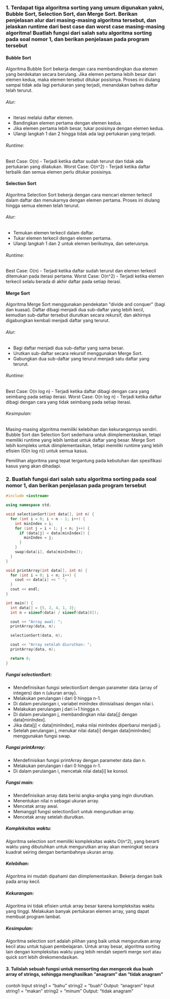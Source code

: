 ### 1. Terdapat tiga algoritma sorting yang umum digunakan yakni, Bubble Sort, Selection Sort, dan Merge Sort. Berikan penjelasan alur dari masing-masing algoritma tersebut, dan jelaskan runtime dari best case dan worst case masing-masing algoritma! Buatlah fungsi dari salah satu algoritma sorting pada soal nomor 1, dan berikan penjelasan pada program tersebut 

#### Bubble Sort

Algoritma Bubble Sort bekerja dengan cara membandingkan dua elemen yang berdekatan secara berulang. Jika elemen pertama lebih besar dari elemen kedua, maka elemen tersebut ditukar posisinya. Proses ini diulang sampai tidak ada lagi pertukaran yang terjadi, menandakan bahwa daftar telah terurut.

###### Alur:

- Iterasi melalui daftar elemen.
- Bandingkan elemen pertama dengan elemen kedua.
- Jika elemen pertama lebih besar, tukar posisinya dengan elemen kedua.
- Ulangi langkah 1 dan 2 hingga tidak ada lagi pertukaran yang terjadi.

###### Runtime:

Best Case: O(n) - Terjadi ketika daftar sudah terurut dan tidak ada pertukaran yang dilakukan.
Worst Case: O(n^2) - Terjadi ketika daftar terbalik dan semua elemen perlu ditukar posisinya.

#### Selection Sort

Algoritma Selection Sort bekerja dengan cara mencari elemen terkecil dalam daftar dan menukarnya dengan elemen pertama. Proses ini diulang hingga semua elemen telah terurut.

###### Alur:

- Temukan elemen terkecil dalam daftar.
- Tukar elemen terkecil dengan elemen pertama.
- Ulangi langkah 1 dan 2 untuk elemen berikutnya, dan seterusnya.

###### Runtime:

Best Case: O(n) - Terjadi ketika daftar sudah terurut dan elemen terkecil ditemukan pada iterasi pertama.
Worst Case: O(n^2) - Terjadi ketika elemen terkecil selalu berada di akhir daftar pada setiap iterasi.

#### Merge Sort

Algoritma Merge Sort menggunakan pendekatan "divide and conquer" (bagi dan kuasai). Daftar dibagi menjadi dua sub-daftar yang lebih kecil, kemudian sub-daftar tersebut diurutkan secara rekursif, dan akhirnya digabungkan kembali menjadi daftar yang terurut.

###### Alur:

- Bagi daftar menjadi dua sub-daftar yang sama besar.
- Urutkan sub-daftar secara rekursif menggunakan Merge Sort.
- Gabungkan dua sub-daftar yang terurut menjadi satu daftar yang terurut.

###### Runtime:

Best Case: O(n log n) - Terjadi ketika daftar dibagi dengan cara yang seimbang pada setiap iterasi.
Worst Case: O(n log n) - Terjadi ketika daftar dibagi dengan cara yang tidak seimbang pada setiap iterasi.

###### Kesimpulan:

Masing-masing algoritma memiliki kelebihan dan kekurangannya sendiri. Bubble Sort dan Selection Sort sederhana untuk diimplementasikan, tetapi memiliki runtime yang lebih lambat untuk daftar yang besar. Merge Sort lebih kompleks untuk diimplementasikan, tetapi memiliki runtime yang lebih efisien (O(n log n)) untuk semua kasus.

Pemilihan algoritma yang tepat tergantung pada kebutuhan dan spesifikasi kasus yang akan dihadapi.


### 2.	Buatlah fungsi dari salah satu algoritma sorting pada soal nomor 1, dan berikan penjelasan pada program tersebut

```C++
#include <iostream>

using namespace std;

void selectionSort(int data[], int n) {
  for (int i = 0; i < n - 1; i++) {
    int minIndex = i;
    for (int j = i + 1; j < n; j++) {
      if (data[j] < data[minIndex]) {
        minIndex = j;
      }
    }
    swap(data[i], data[minIndex]);
  }
}

void printArray(int data[], int n) {
  for (int i = 0; i < n; i++) {
    cout << data[i] << " ";
  }
  cout << endl;
}

int main() {
  int data[] = {5, 2, 4, 1, 3};
  int n = sizeof(data) / sizeof(data[0]);

  cout << "Array awal: ";
  printArray(data, n);

  selectionSort(data, n);

  cout << "Array setelah diurutkan: ";
  printArray(data, n);

  return 0;
}
```

##### Fungsi selectionSort:
- Mendefinisikan fungsi selectionSort dengan parameter data (array of integers) dan n (ukuran array).
- Melakukan perulangan i dari 0 hingga n-1.
- Di dalam perulangan i, variabel minIndex diinisialisasi dengan nilai i.
- Melakukan perulangan j dari i+1 hingga n.
- Di dalam perulangan j, membandingkan nilai data[j] dengan data[minIndex].
- Jika data[j] < data[minIndex], maka nilai minIndex diperbarui menjadi j.
- Setelah perulangan j, menukar nilai data[i] dengan data[minIndex] menggunakan fungsi swap.

##### Fungsi printArray:
- Mendefinisikan fungsi printArray dengan parameter data dan n.
- Melakukan perulangan i dari 0 hingga n-1.
- Di dalam perulangan i, mencetak nilai data[i] ke konsol.

##### Fungsi main:
- Mendefinisikan array data berisi angka-angka yang ingin diurutkan.
- Menentukan nilai n sebagai ukuran array.
- Mencetak array awal.
- Memanggil fungsi selectionSort untuk mengurutkan array.
- Mencetak array setelah diurutkan.

##### Kompleksitas waktu:

Algoritma selection sort memiliki kompleksitas waktu O(n^2), yang berarti waktu yang dibutuhkan untuk mengurutkan array akan meningkat secara kuadrat seiring dengan bertambahnya ukuran array.

##### Kelebihan:

Algoritma ini mudah dipahami dan diimplementasikan.
Bekerja dengan baik pada array kecil.

##### Kekurangan:

Algoritma ini tidak efisien untuk array besar karena kompleksitas waktu yang tinggi.
Melakukan banyak pertukaran elemen array, yang dapat membuat program lambat.

##### Kesimpulan:

Algoritma selection sort adalah pilihan yang baik untuk mengurutkan array kecil atau untuk tujuan pembelajaran. Untuk array besar, algoritma sorting lain dengan kompleksitas waktu yang lebih rendah seperti merge sort atau quick sort lebih direkomendasikan.


#### 3.	Tulislah sebuah fungsi untuk mensorting dan mengecek dua buah array of strings, sehingga menghasilkan “anagram” dan “tidak anagram”
contoh
Input string1 = “bahu” string2 = “buah”
Output: “anagram”
Input string1 = “makan” string2 = “minum”
Output: “tidak anagram”

